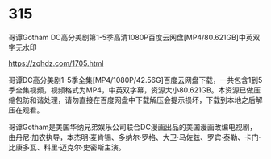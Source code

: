# 315
哥谭Gotham  DC高分美剧第1-5季高清1080P百度云网盘[MP4/80.621GB]中英双字无水印

https://zqhdz.com/1705.html

哥谭DC高分美剧1-5季全集[MP4/1080P/42.56G]百度云网盘下载，一共包含1到5季全集视频，视频格式为MP4，中英双字幕，资源大小80.621GB。本资源已做压缩包防和谐处理，请勿直接在百度网盘中下载解压会提示损坏，下载到本地之后解压在观看。

哥谭Gotham是美国华纳兄弟娱乐公司联合DC漫画出品的美国漫画改编电视剧，由丹尼·加农执导，本杰明·麦肯锡、多纳尔·罗格、大卫·马佐兹、罗宾·泰勒、卡门·比康多瓦、科里·迈克尔·史密斯主演。
